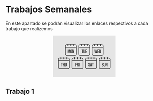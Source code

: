 # **Trabajos Semanales**

En este apartado se podrán visualizar los enlaces respectivos a cada trabajo que realizemos 

<p align="center">
    <img src="/docs/Ing_Mecatronica/imgs/semana.jpg" width="200">
</p>

## **Trabajo 1** 